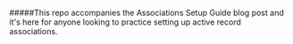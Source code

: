 #####This repo accompanies the Associations Setup Guide blog post and it's here for anyone looking to practice setting up active record associations.